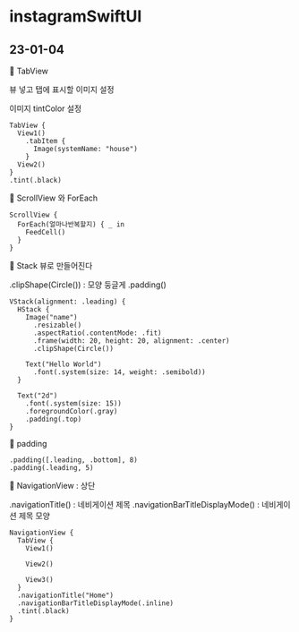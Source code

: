 # instagramSwiftUI

## 23-01-04

🥑 TabView

뷰 넣고 탭에 표시할 이미지 설정

이미지 tintColor 설정
```
TabView {
  View1()
    .tabItem {
      Image(systemName: "house")
    }
  View2()
}
.tint(.black)
```

🥑 ScrollView 와 ForEach

```
ScrollView {
  ForEach(얼마나반복할지) { _ in
    FeedCell()
  }
}
```

🥑 Stack 뷰로 만들어진다

.clipShape(Circle()) : 모양 둥글게
.padding()

```
VStack(alignment: .leading) {
  HStack {
    Image("name")
      .resizable()
      .aspectRatio(.contentMode: .fit)
      .frame(width: 20, height: 20, alignment: .center)
      .clipShape(Circle())
      
    Text("Hello World")
      .font(.system(size: 14, weight: .semibold))
  }
  
  Text("2d")
    .font(.system(size: 15))
    .foregroundColor(.gray)
    .padding(.top)
}
```

🥑 padding
```
.padding([.leading, .bottom], 8)
.padding(.leading, 5)
```

🥑 NavigationView : 상단

.navigationTitle() : 네비게이션 제목
.navigationBarTitleDisplayMode() : 네비게이션 제목 모양

```
NavigationView {
  TabView {
    View1()
    
    View2()
    
    View3()
  }
  .navigationTitle("Home")
  .navigationBarTitleDisplayMode(.inline)
  .tint(.black)
}
```

